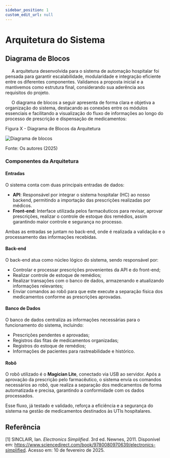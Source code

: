 ```yaml
---
sidebar_position: 1
custom_edit_url: null
---
```


# Arquitetura do Sistema

## Diagrama de Blocos

&nbsp;&nbsp;&nbsp;&nbsp; A arquitetura desenvolvida para o sistema de automação hospitalar foi pensada para garantir escalabilidade, modularidade e integração eficiente entre os diferentes componentes. Validamos a proposta inicial e a mantivemos como estrutura final, considerando sua aderência aos requisitos do projeto.

&nbsp;&nbsp;&nbsp;&nbsp; O diagrama de blocos a seguir apresenta de forma clara e objetiva a organização do sistema, destacando as conexões entre os módulos essenciais e facilitando a visualização do fluxo de informações ao longo do processo de prescrição e dispensação de medicamentos:

<p style={{textAlign: 'center'}}>Figura X - Diagrama de Blocos da Arquitetura</p>

<div style={{margin: 25}}>
    <div style={{textAlign: 'center'}}>
        <img src={require("../../../../media/diagrama_de_blocos.png").default} style={{width: 800}} alt="Diagrama de blocos" />
        <br />
    </div>
</div>

<p style={{textAlign: 'center'}}>Fonte: Os autores (2025)</p>

### Componentes da Arquitetura

#### Entradas

O sistema conta com duas principais entradas de dados:

- **API**: Responsável por integrar o sistema hospitalar (HC) ao nosso backend, permitindo a importação das prescrições realizadas por médicos.
- **Front-end**: Interface utilizada pelos farmacêuticos para revisar, aprovar prescrições, realizar o controle de estoque dos remédios, assim garantindo maior controle e segurança no processo.

Ambas as entradas se juntam no back-end, onde é realizada a validação e o processamento das informações recebidas.

#### Back-end

O back-end atua como núcleo lógico do sistema, sendo responsável por:

- Controlar e processar prescrições provenientes da API e do front-end;
- Realizar controle de estoque de remédios;
- Realizar transações com o banco de dados, armazenando e atualizando informações relevantes;
- Enviar comandos ao robô para que este execute a separação física dos medicamentos conforme as prescrições aprovadas.

#### Banco de Dados

O banco de dados centraliza as informações necessárias para o funcionamento do sistema, incluindo:

- Prescrições pendentes e aprovadas;
- Registros das fitas de medicamentos organizadas;
- Registros do estoque de remédios;
- Informações de pacientes para rastreabilidade e histórico.

#### Robô

O robô utilizado é o **Magician Lite**, conectado via USB ao servidor. Após a aprovação da prescrição pelo farmacêutico, o sistema envia os comandos necessários ao robô, que realiza a separação dos medicamentos de forma automatizada e precisa, garantindo a conformidade com os dados processados.

Esse fluxo, já testado e validado, reforça a eficiência e a segurança do sistema na gestão de medicamentos destinados às UTIs hospitalares.

## Referência

[1] SINCLAIR, Ian. *Electronics Simplified*. 3rd ed. Newnes, 2011. Disponível em: https://www.sciencedirect.com/book/9780080970639/electronics-simplified. Acesso em: 10 de fevereiro de 2025.
